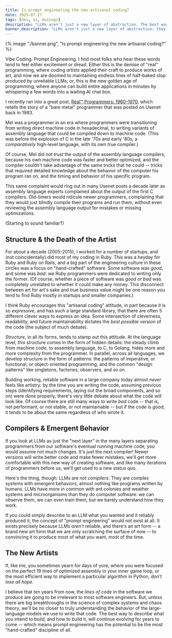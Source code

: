 ```yaml
---
title: Is prompt engineering the new artisanal coding?
date: 2025-07-27
tags: [dev, ai, musings]
description: "LLMs aren't just a new layer of abstraction. The best way to describe what you intend to build, and how to build it, will continue evolving for years to come -- which means prompt engineering has the potential to be the most \"hand-crafted\" discipline of all."
banner_description: "LLMs aren't just a new layer of abstraction: they are a brand new playing field for \"hand-crafted\" code."
---
```


{% image "./banner.png", "Is prompt engineering the new artisanal coding?" %}

Vibe Coding. Prompt Engineering. I find most folks who hear these words tend to feel either excitement or dread. Either this is the demise of "real" programming, where coding _artists_ applied their craft to produce works of art, and now we are doomed to maintaining endless lines of half-baked slop produced by unreliable LLMs; or, this is the new golden age of programming, where anyone can build entire applications in minutes by whispering a few words into a waiting AI chat box.

I recently ran into a great post, [Real™ Programmers: 1960–1970](https://medium.com/hackernoon/the-second-decade-of-programming-all-about-real-programmers-2556758b5e51), which retells the story of a "bare metal" programmer that was posted on Usenet back in 1983.

Mel was a programmer in an era where programmers were transitioning from writing direct machine code in hexadecimal, to writing variants of assembly language that could be compiled down to machine code. (This was before the explosion of C in the late '70s and early '80s, a _comparatively_ high-level language, with its own true compiler.)

Of course, Mel did not _trust_ the output of the assembly language compilers, because his own machine code was faster and better optimized, and the compiler couldn't take advantage of the same tricks that he could -- tricks that required detailed knowledge about the behavior of the computer his program ran on, and the timing and behavior of his specific program.

This same complaint would ring out in many Usenet posts a decade later as assembly language experts complained about the output of the first C compilers. Old-timers would ridicule newer programmers, complaining that they would just blindly compile their programs and run them, without even reviewing the assembly language output for mistakes or missing optimizations.

(Starting to sound familiar?)

## Structure & the Death of the Artist

For about a decade (2005-2015), I worked for a number of startups, and (not coincidentally) did most of my coding in Ruby. This was a heyday for Ruby and Ruby on Rails, and a big part of the engineering culture in these circles was a focus on "hand-crafted" software. Some software was _good_, and some was _bad_: we Ruby programmers were dedicated to writing only the former. (Of course, whether a piece of software was _good_ or _bad_ was completely unrelated to whether it could make any money. This disconnect between art for art's sake and true business value might be one reason you tend to find Ruby mostly in startups and smaller companies.)

I think Ruby encourages this "artisanal coding" attitude, in part because it is so _expressive_, and has such a large standard library, that there are often 5 different clever ways to express an idea. Some intersection of cleverness, readability, and future maintainability dictates the _best possible version_ of the code (the subject of much debate).

_Structure_, in all its forms, tends to stamp out this attitude. At the language level, this structure comes in the form of hidden details: the steady climb from machine code, to assembly language, to C, to Golang, hides more and more complexity from the programmer. In parallel, across all languages, we develop structure in the form of patterns: the patterns of imperative, or functional, or object-oriented programming, and the common "design patterns" like singletons, factories, observers, and so on.

Building working, reliable software in a large company today almost _never_ feels like artistry: by the time you are writing the code, assuming previous steps (identifying requirements, laying out the broad components, and so on) were done properly, there's very little debate about what the code will look like. Of course there are still many ways to write _bad_ code -- that is, not performant, or not stable, or not maintainable -- but if the code is _good_, it tends to be about the same regardless of who wrote it.

## Compilers & Emergent Behavior

If you look at LLMs as just the "next layer" in the many layers separating programmers from our software's eventual running machine code, you would assume not much changes. It's just the next compiler! Newer versions will write better code and make fewer mistakes, we'll get more comfortable with this new way of creating software, and like many iterations of programmers before us, we'll get used to a new status quo.

Here's the thing, though: LLMs are _not compilers_. They are complex systems with emergent behaviors, almost nothing like programs written by humans. LLMs have more in common with ant colonies and weather systems and microorganisms than they do computer software: we can observe them, we can even train them, but we barely understand how they work.

If you could simply describe to an LLM what you wanted and it reliably produced it, the concept of "prompt engineering" would not exist at all. It exists precisely because LLMs _aren't_ reliable, and there's an art form -- a brand new art form that we are only scratching the surface of now -- to convincing it to produce most of what you want, most of the time.

## The New Artists

If, like me, you sometimes yearn for days of yore, where you were focused on the perfect 19 lines of optimized assembly in your inner game loop, or the most efficient way to implement a particular algorithm in Python, _don't lose all hope_.

I believe that ten years from now, the _lines of code_ in the software we produce are going to be irrelevant to most software engineers. But, unless there are big breakthroughs in the science of complex systems and chaos theory, we'll be no closer to truly understanding the behavior of the large-language models we use to write that code. The best way to describe what you intend to build, and how to build it, will continue evolving for years to come -- which means prompt engineering has the potential to be the most "hand-crafted" discipline of all.
